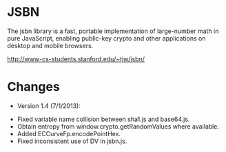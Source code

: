 # JSBN

The jsbn library is a fast, portable implementation of large-number math
in pure JavaScript, enabling public-key crypto and other applications on
desktop and mobile browsers.

http://www-cs-students.stanford.edu/~tjw/jsbn/

Changes
=======

* Version 1.4 (7/1/2013):
 - Fixed variable name collision between sha1.js and base64.js.
 - Obtain entropy from window.crypto.getRandomValues where available.
 - Added ECCurveFp.encodePointHex.
 - Fixed inconsistent use of DV in jsbn.js.
